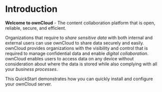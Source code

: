 # Introduction

**Welcome to ownCloud** - The content collaboration platform that is open, reliable, secure, and efficient. 

Organizations that require to *share sensitive data* with both internal and external users can use ownCloud to share data securely and easily. ownCloud provides organizations with the visibility and control that is required to manage confidential data and enable *digital collaboration*. ownCloud enables users to access data on any device without consideration about where the data is stored while also complying with all your *business processes*.

This QuickStart demonstrates how you can quickly install and configure your ownCloud server.
